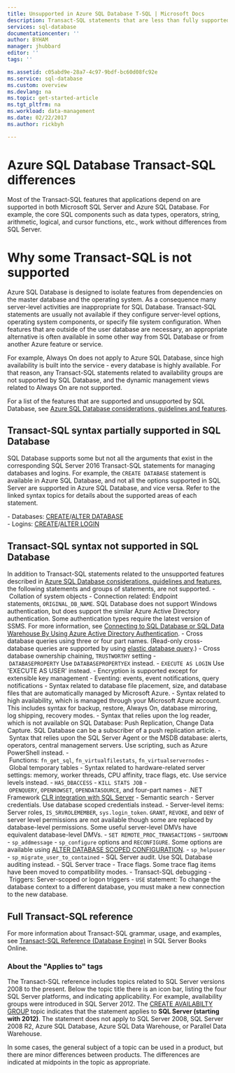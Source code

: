 ```yaml
---
title: Unsupported in Azure SQL Database T-SQL | Microsoft Docs
description: Transact-SQL statements that are less than fully supported in Azure SQL Database
services: sql-database
documentationcenter: ''
author: BYHAM
manager: jhubbard
editor: ''
tags: ''

ms.assetid: c05abd9e-28a7-4c97-9bdf-bc60d08fc92e
ms.service: sql-database
ms.custom: overview
ms.devlang: na
ms.topic: get-started-article
ms.tgt_pltfrm: na
ms.workload: data-management
ms.date: 02/22/2017
ms.author: rickbyh

---
```

# Azure SQL Database Transact-SQL differences   
Most of the Transact-SQL features that applications depend on are supported in both Microsoft SQL Server and Azure SQL Database. For example, the core SQL components such as data types, operators, string, arithmetic, logical, and cursor functions, etc., work without differences from SQL Server.

# Why some Transact-SQL is not supported
Azure SQL Database is designed to isolate features from dependencies on the master database and the operating system. As a consequence many server-level activities are inappropriate for SQL Database. Transact-SQL statements are usually not available if they configure server-level options, operating system components, or specify file system configuration. When features that are outside of the user database are necessary, an appropriate alternative is often available in some other way from SQL Database or from another Azure feature or service. 

For example, Always On does not apply to Azure SQL Database, since high availability is built into the service - every database is highly available. For that reason, any Transact-SQL statements related to availability groups are not supported by SQL Database, and the dynamic management views related to Always On are not supported.  

For a list of the features that are supported and unsupported by SQL Database, see [Azure SQL Database considerations, guidelines and features](sql-database-features.md).


## Transact-SQL syntax partially supported in SQL Database
SQL Database supports some but not all the arguments that exist in the corresponding SQL Server 2016 Transact-SQL statements for managing databases and logins. For example, the `CREATE DATABASE` statement is available in Azure SQL Database, and not all the options supported in SQL Server are supported in Azure SQL Database, and vice versa. Refer to the linked syntax topics for details about the supported areas of each statement.

- Databases: [CREATE](https://msdn.microsoft.com/library/dn268335.aspx)/[ALTER DATABASE](https://msdn.microsoft.com/library/mt574871.aspx)   
- Logins: [CREATE](https://msdn.microsoft.com/library/ms189751.aspx)/[ALTER LOGIN](https://msdn.microsoft.com/library/ms189828.aspx)   

## Transact-SQL syntax not supported in SQL Database   
In addition to Transact-SQL statements related to the unsupported features described in [Azure SQL Database considerations, guidelines and features](sql-database-features.md), the following statements and groups of statements, are not supported.
- Collation of system objects
- Connection related: Endpoint statements, `ORIGINAL_DB_NAME`. SQL Database does not support Windows authentication, but does support the similar Azure Active Directory authentication. Some authentication types require the latest version of SSMS. For more information, see [Connecting to SQL Database or SQL Data Warehouse By Using Azure Active Directory Authentication](sql-database-aad-authentication.md).
- Cross database queries using three or four part names. (Read-only cross-database queries are supported by using [elastic database query](sql-database-elastic-query-overview.md).)
- Cross database ownership chaining, `TRUSTWORTHY` setting
- `DATABASEPROPERTY` Use `DATABASEPROPERTYEX` instead.
- `EXECUTE AS LOGIN` Use 'EXECUTE AS USER' instead.
- Encryption is supported except for extensible key management
- Eventing: events, event notifications, query notifications
- Syntax related to database file placement, size, and database files that are automatically managed by Microsoft Azure.
- Syntax related to high availability, which is managed through your Microsoft Azure account. This includes syntax for backup, restore, Always On, database mirroring, log shipping, recovery modes.
- Syntax that relies upon the log reader, which is not available on SQL Database: Push Replication, Change Data Capture. SQL Database can be a subscriber of a push replication article.
- Syntax that relies upon the SQL Server Agent or the MSDB database: alerts, operators, central management servers. Use scripting, such as Azure PowerShell instead.
- Functions: `fn_get_sql`, `fn_virtualfilestats`, `fn_virtualservernodes`
- Global temporary tables
- Syntax related to hardware-related server settings: memory, worker threads, CPU affinity, trace flags, etc. Use service levels instead.
- `HAS_DBACCESS`
- `KILL STATS JOB`
- `OPENQUERY`, `OPENROWSET`, `OPENDATASOURCE`, and four-part names
- .NET Framework [CLR integration with SQL Server](http://msdn.microsoft.com/library/ms254963.aspx)
- Semantic search
- Server credentials. Use database scoped credentials instead.
- Server-level items: Server roles, `IS_SRVROLEMEMBER`, `sys.login_token`. `GRANT`, `REVOKE`, and `DENY` of server level permissions are not available though some are replaced by database-level permissions. Some useful server-level DMVs have equivalent database-level DMVs.
- `SET REMOTE_PROC_TRANSACTIONS`
- `SHUTDOWN`
- `sp_addmessage`
- `sp_configure` options and `RECONFIGURE`. Some options are available using [ALTER DATABASE SCOPED CONFIGURATION](https://msdn.microsoft.com/library/mt629158.aspx).
- `sp_helpuser`
- `sp_migrate_user_to_contained`
- SQL Server audit. Use SQL Database auditing instead.
- SQL Server trace
- Trace flags. Some trace flag items have been moved to compatibility modes.
- Transact-SQL debugging
- Triggers: Server-scoped or logon triggers
- `USE` statement: To change the database context to a different database, you must make a new connection to the new database.

## Full Transact-SQL reference
For more information about Transact-SQL grammar, usage, and examples, see [Transact-SQL Reference (Database Engine)](https://msdn.microsoft.com/library/bb510741.aspx) in SQL Server Books Online. 

### About the "Applies to" tags
The Transact-SQL reference includes topics related to SQL Server versions 2008 to the present. Below the topic title there is an icon bar, listing the four SQL Server platforms, and indicating applicability. For example, availability groups were introduced in SQL Server 2012. The [CREATE AVAILABILTY GROUP](https://msdn.microsoft.com/library/ff878399.aspx) topic indicates that the statement applies to **SQL Server (starting with 2012)**. The statement does not apply to SQL Server 2008, SQL Server 2008 R2, Azure SQL Database, Azure SQL Data Warehouse, or Parallel Data Warehouse.

In some cases, the general subject of a topic can be used in a product, but there are minor differences between products. The differences are indicated at midpoints in the topic as appropriate.
